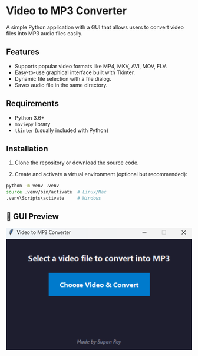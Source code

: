 # Video to MP3 Converter

A simple Python application with a GUI that allows users to convert video files into MP3 audio files easily.

## Features

- Supports popular video formats like MP4, MKV, AVI, MOV, FLV.
- Easy-to-use graphical interface built with Tkinter.
- Dynamic file selection with a file dialog.
- Saves audio file in the same directory.

## Requirements

- Python 3.6+
- `moviepy` library
- `tkinter` (usually included with Python)

## Installation

1. Clone the repository or download the source code.

2. Create and activate a virtual environment (optional but recommended):

```bash
python -m venv .venv
source .venv/bin/activate  # Linux/Mac
.venv\Scripts\activate     # Windows
```
## 📸 GUI Preview
![Screenshot](./Screenshot.png)
